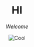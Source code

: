 <html>

<head>

<style>
h1 {text-align: center;}
p {text-align: center;}
</style>

<title> awesome website </title>

</head>

<body>
  <h1> <strong>HI</strong> </h1>
  <p> <i>Welcome</i> </p>
  
 ![Cool](https://s.wsj.net/public/resources/images/OG-BS302_201809_M_20180904103731.gif)
</body>

<html>
